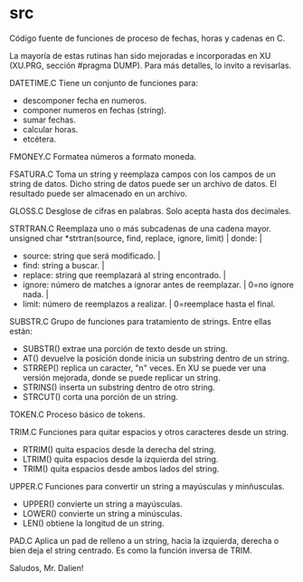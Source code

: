 # src
Código fuente de funciones de proceso de fechas, horas y cadenas en C.

La mayoría de estas rutinas han sido mejoradas e incorporadas en XU (XU.PRG, sección #pragma DUMP). Para más detalles, lo invito a revisarlas.

DATETIME.C
Tiene un conjunto de funciones para:
 - descomponer fecha en numeros.
 - componer numeros en fechas (string).
 - sumar fechas.
 - calcular horas.
 - etcétera.

FMONEY.C
Formatea números a formato moneda.

FSATURA.C
Toma un string y reemplaza campos con los campos de un string de datos. Dicho string de datos puede ser un archivo de datos.
El resultado puede ser almacenado en un archivo.

GLOSS.C
Desglose de cifras en palabras. Solo acepta hasta dos decimales.

STRTRAN.C
   Reemplaza uno o más subcadenas de una cadena mayor.
   unsigned char *strtran(source, find, replace, ignore, limit)  |
   donde:                                                        |
   * source: string que será modificado.                         |
   * find: string a buscar.                                      |
   * replace: string que reemplazará al string encontrado.       |
   * ignore: número de matches a ignorar antes de reemplazar.    |
             0=no ignore nada.                                   |
   * limit: número de reemplazos a realizar.                     |
             0=reemplace hasta el final.

SUBSTR.C
Grupo de funciones para tratamiento de strings. Entre ellas están:
 - SUBSTR()  extrae una porción de texto desde un string.
 - AT()      devuelve la posición donde inicia un substring dentro de un string.
 - STRREP()  replica un caracter, "n" veces. En XU se puede ver una versión mejorada,
             donde se puede replicar un string.
 - STRINS()  inserta un substring dentro de otro string.
 - STRCUT()  corta una porción de un string.

TOKEN.C
Proceso básico de tokens.

TRIM.C
Funciones para quitar espacios y otros caracteres desde un string.
- RTRIM()    quita espacios desde la derecha del string.
- LTRIM()    quita espacios desde la izquierda del string.
- TRIM()     quita espacios desde ambos lados del string.

UPPER.C
Funciones para convertir un string a mayúsculas y minñusculas.
- UPPER()    convierte un string a mayúsculas.
- LOWER()    convierte un string a minúsculas.
- LEN()      obtiene la longitud de un string.

PAD.C
Aplica un pad de relleno a un string, hacia la izquierda, derecha o bien deja el string centrado. Es como la función inversa de TRIM.

Saludos, Mr. Dalien!
